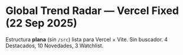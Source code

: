 # Global Trend Radar — Vercel Fixed (22 Sep 2025)
Estructura **plana** (sin `/src`) lista para Vercel + Vite. Sin buscador. 4 Destacados, 10 Novedades, 3 Watchlist.
